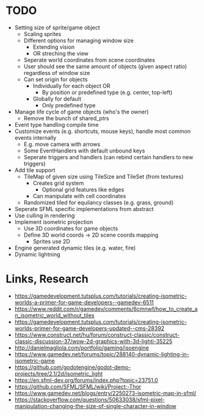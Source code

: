 # TODO
- Setting size of sprite/game object
    - Scaling sprites
    - Different options for managing window size
        - Extending vision
        - OR streching the view
    - Seperate world coordinates from scene coordinates
    - User should see the same amount of objects (given aspect ratio) regardless of window size
    - Can set origin for objects
        - Individually for each object OR
            - By position or predefined type (e.g. center, top-left)
        - Globally for default
            - Only predefined type
- Manage life cycle of game objects (who's the owner)
    - Remove the bunch of shared_ptrs
- Event type handling compile time
- Customize events (e.g. shortcuts, mouse keys), handle most common events internally
    - E.g. move camera with arrows
    - Some EventHandlers with default unbound keys
    - Seperate triggers and handlers (can rebind certain handlers to new triggers)
- Add tile support
    - TileMap of given size using TileSize and TileSet (from textures)
        - Creates grid system
            - Optional grid features like edges
        - Can manipulate with cell coordinates
    - Randomized tiled for equilancy classes (e.g. grass, ground)
- Seperate SFML specific implementations from abstract
- Use culling in rendering
- Implement isometric projection
    - Use 3D coordinates for game objects
    - Define 3D world coords -> 2D scene coords mapping
        - Sprites use 2D
- Engine generated dynamic tiles (e.g. water, fire)
- Dynamic lightning

# Links, Research
- <https://gamedevelopment.tutsplus.com/tutorials/creating-isometric-worlds-a-primer-for-game-developers--gamedev-6511>
- <https://www.reddit.com/r/gamedev/comments/6cmnwf/how_to_create_an_isometric_world_without_tiles>
- <https://gamedevelopment.tutsplus.com/tutorials/creating-isometric-worlds-primer-for-game-developers-updated--cms-28392>
- <https://www.construct.net/hu/forum/construct-classic/construct-classic-discussion-37/wow-2d-graphics-with-3d-lighti-35225>
- <http://danielmagliola.com/portfolio/gaming/isoengine>
- <https://www.gamedev.net/forums/topic/288140-dynamic-lighting-in-isometric-game>
- <https://github.com/godotengine/godot-demo-projects/tree/2.1/2d/isometric_light>
- <https://en.sfml-dev.org/forums/index.php?topic=23751.0>
- <https://github.com/SFML/SFML/wiki/Project:-Thor>
- https://www.gamedev.net/blogs/entry/2250273-isometric-map-in-sfml/
- https://stackoverflow.com/questions/50633038/sfml-pixel-manipulation-changing-the-size-of-single-character-in-window
